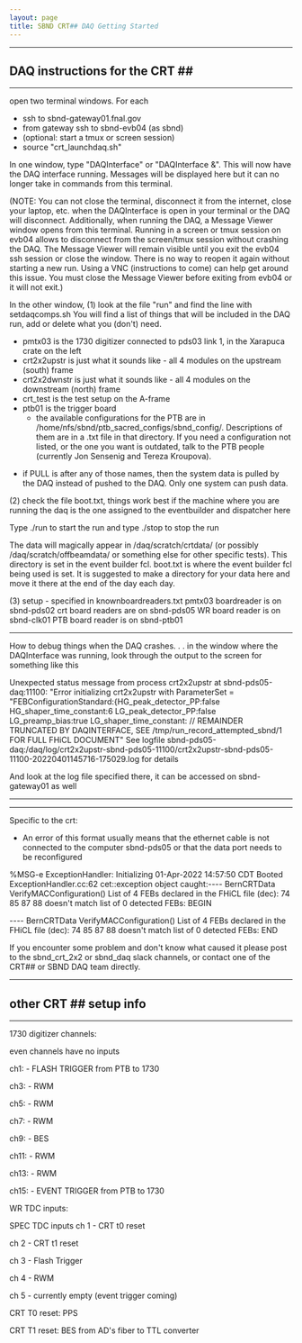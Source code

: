 ```yaml
---
layout: page
title: SBND CRT## DAQ Getting Started
---
```


------------------------------
## DAQ instructions for the CRT \#\#
-----------------------------

open two terminal windows.  For each 
 - ssh to sbnd-gateway01.fnal.gov
 - from gateway ssh to sbnd-evb04 (as sbnd)
 - (optional: start a tmux or screen session)
 - source "crt_launchdaq.sh" 
 
 In one window, type "DAQInterface" or "DAQInterface &". This will now have the DAQ interface running. Messages will be displayed here but it can no longer take in commands from this terminal.
 
(NOTE: You can not close the terminal, disconnect it from the internet, close your laptop, etc. when the DAQInterface is open in your terminal or the    DAQ will disconnect. Additionally, when running the DAQ, a Message Viewer window opens from this terminal. Running in a screen or tmux session on evb04 allows to disconnect from the screen/tmux session without crashing the DAQ. The Message Viewer will remain visible until you exit the evb04 ssh session or close the window. There is no way to reopen it again without starting a new run. Using a VNC (instructions to come) can help get around this issue. You must close the Message Viewer before exiting from evb04 or it will not exit.)
 
 In the other window, 
 (1) look at the file "run" and find the line with setdaqcomps.sh
 You will find a list of things that will be included in the DAQ run, add or delete what you (don't) need. 
  - pmtx03 is the 1730 digitizer connected to pds03 link 1, in the Xarapuca crate on the left
  - crt2x2upstr is just what it sounds like - all 4 modules on the upstream (south) frame
  - crt2x2dwnstr is just what it sounds like - all 4 modules on the downstream (north) frame
  - crt_test is the test setup on the A-frame
  - ptb01 is the trigger board
     - the available configurations for the PTB are in /home/nfs/sbnd/ptb_sacred_configs/sbnd_config/. Descriptions of them are in a .txt file in that  directory. If you need a configuration not listed, or the one you want is outdated, talk to the PTB people (currently Jon Sensenig and Tereza Kroupova).
   * if PULL is after any of those names, then the system data is pulled by the DAQ instead of pushed to the DAQ.  Only one system can push data.
   
(2) check the file boot.txt, things work best if the machine where you are running the daq is the one assigned to the eventbuilder and dispatcher here
 
 Type ./run to  start the run and type ./stop to stop the run
 
 The data will magically appear in /daq/scratch/crtdata/ (or possibly /daq/scratch/offbeamdata/ or something else for other specific tests). This directory is set in the event builder fcl. boot.txt is where the event builder fcl being used is set. It is suggested to make a directory for your data here and move it there at the end of the day each day. 
 
 (3) setup - specified in knownboardreaders.txt 
 pmtx03 boardreader is on sbnd-pds02
 crt board readers are on sbnd-pds05
 WR board reader is on sbnd-clk01
 PTB board reader is on sbnd-ptb01
 
 ------------------
 How to debug things when the DAQ crashes. . . in the window where the DAQInterface was running, look through the output to the screen for something like this
 
Unexpected status message from process crt2x2upstr at sbnd-pds05-daq:11100:
"Error initializing crt2x2upstr with ParameterSet =
"FEBConfigurationStandard:{HG_peak_detector_PP:false
HG_shaper_time_constant:6 LG_peak_detector_PP:false LG_preamp_bias:true
LG_shaper_time_constant: // REMAINDER TRUNCATED BY DAQINTERFACE, SEE
/tmp/run_record_attempted_sbnd/1 FOR FULL FHiCL DOCUMENT"
See logfile sbnd-pds05-daq:/daq/log/crt2x2upstr-sbnd-pds05-11100/crt2x2upstr-sbnd-pds05-11100-20220401145716-175029.log for details

And look at the log file specified there, it can be accessed on sbnd-gateway01 as well

-------------------------------------------------
 
 
 --------------------
Specific to the crt:
 - An error of this format usually means that the ethernet cable is not connected to the computer sbnd-pds05 or that the data port needs to be reconfigured

%MSG-e ExceptionHandler:  Initializing 01-Apr-2022 14:57:50 CDT Booted ExceptionHandler.cc:62
cet::exception object caught:---- BernCRTData VerifyMACConfiguration() List of 4 FEBs declared 
in the FHiCL file (dec): 74 85 87 88 doesn't match list of 0 detected FEBs: BEGIN
  
---- BernCRTData VerifyMACConfiguration() List of 4 FEBs declared in the FHiCL file (dec): 74 85 87 88 doesn't match list of 0 detected FEBs: END
 
If you encounter some problem and don't know what caused it please post to the sbnd_crt_2x2 or sbnd_daq slack channels, or contact one of the CRT## or SBND DAQ team directly.

------------------------------
## other CRT \#\# setup info
-----------------------------

1730 digitizer channels:  

even channels have no inputs

ch1: - FLASH TRIGGER from PTB to 1730

ch3: - RWM

ch5: - RWM

ch7: - RWM

ch9: - BES

ch11: - RWM

ch13: - RWM

ch15: - EVENT TRIGGER from PTB to 1730

WR TDC inputs:

SPEC TDC inputs
ch 1 - CRT t0 reset

ch 2 - CRT t1 reset

ch 3 - Flash Trigger

ch 4 - RWM

ch 5 - currently empty (event trigger coming)

CRT T0 reset: PPS

CRT T1 reset: BES from AD's fiber to TTL converter




